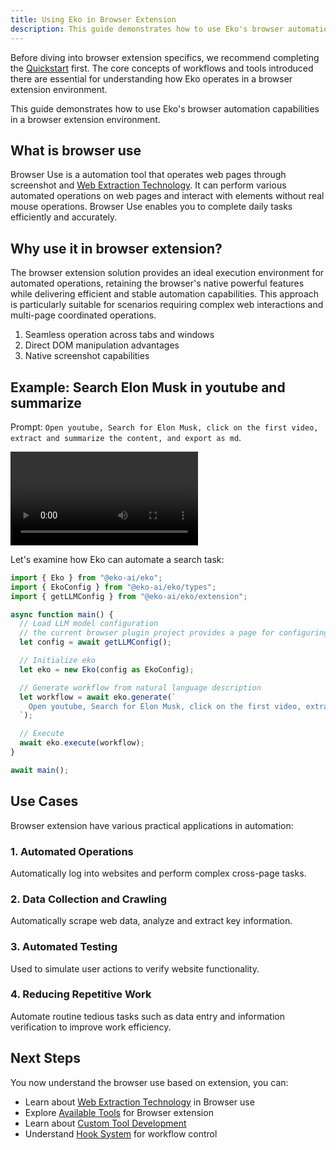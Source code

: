 ```yaml
---
title: Using Eko in Browser Extension
description: This guide demonstrates how to use Eko's browser automation capabilities in a Chrome extension environment, building on those fundamental concepts.
---
```


Before diving into browser extension specifics, we recommend completing the [Quickstart](/docs/first-steps/quickstart) first. The core concepts of workflows and tools introduced there are essential for understanding how Eko operates in a browser extension environment.

This guide demonstrates how to use Eko's browser automation capabilities in a browser extension environment.

## What is browser use
Browser Use is a automation tool that operates web pages through screenshot and [Web Extraction Technology](/docs/architecture/web-extraction). It can perform various automated operations on web pages and interact with elements without real mouse operations. Browser Use enables you to complete daily tasks efficiently and accurately.

## Why use it in browser extension?

The browser extension solution provides an ideal execution environment for automated operations, retaining the browser's native powerful features while delivering efficient and stable automation capabilities. This approach is particularly suitable for scenarios requiring complex web interactions and multi-page coordinated operations.

1. Seamless operation across tabs and windows
2. Direct DOM manipulation advantages
3. Native screenshot capabilities

## Example: Search Elon Musk in youtube and summarize

Prompt: `Open youtube, Search for Elon Musk, click on the first video, extract and summarize the content, and export as md`.

<video controls>
  <source src="/docs/run_browser_use.mov" />
</video>

Let's examine how Eko can automate a search task:

```typescript
import { Eko } from "@eko-ai/eko";
import { EkoConfig } from "@eko-ai/eko/types";
import { getLLMConfig } from "@eko-ai/eko/extension";

async function main() {
  // Load LLM model configuration 
  // the current browser plugin project provides a page for configuring LLM parameters
  let config = await getLLMConfig();

  // Initialize eko
  let eko = new Eko(config as EkoConfig);

  // Generate workflow from natural language description
  let workflow = await eko.generate(`
    Open youtube, Search for Elon Musk, click on the first video, extract and summarize the content, and export as md.
  `);

  // Execute
  await eko.execute(workflow);
}

await main();
```

## Use Cases

Browser extension have various practical applications in automation:

### 1. Automated Operations

Automatically log into websites and perform complex cross-page tasks.

### 2. Data Collection and Crawling

Automatically scrape web data, analyze and extract key information.

### 3. Automated Testing

Used to simulate user actions to verify website functionality.

### 4. Reducing Repetitive Work

Automate routine tedious tasks such as data entry and information verification to improve work efficiency.

## Next Steps

You now understand the browser use based on extension, you can:

- Learn about [Web Extraction Technology](/docs/architecture/web-extraction) in Browser use
- Explore [Available Tools](/docs/tools/available#browser-extension) for Browser extension
- Learn about [Custom Tool Development](/docs/tools/custom)
- Understand [Hook System](/docs/tools/hook) for workflow control